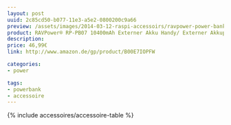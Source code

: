 ```yaml
---
layout: post
uuid: 2c85cd50-b077-11e3-a5e2-0800200c9a66
preview: /assets/images/2014-03-12-raspi-accessoirs/ravpower-power-bank.jpg
product: RAVPower® RP-PB07 10400mAh Externer Akku Handy/ Externer Akkupack / Powerbank
description:
price: 46,99€
link: http://www.amazon.de/gp/product/B00E7IOPFW

categories:
- power

tags:
- powerbank
- accessoire
---
```


{% include accessoires/accessoire-table %}
